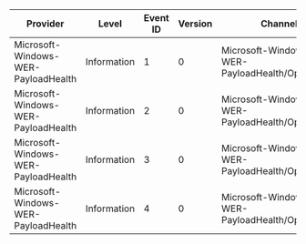 Provider                             |  Level        |  Event ID  |  Version  |  Channel                                          |  Task                |  Opcode  |  Keyword  |  Message
-------------------------------------|---------------|------------|-----------|---------------------------------------------------|----------------------|----------|-----------|---------
Microsoft-Windows-WER-PayloadHealth  |  Information  |  1         |  0        |  Microsoft-Windows-WER-PayloadHealth/Operational  |  WER_PAYLOAD_HEALTH  |          |           |
Microsoft-Windows-WER-PayloadHealth  |  Information  |  2         |  0        |  Microsoft-Windows-WER-PayloadHealth/Operational  |  WER_PAYLOAD_HEALTH  |          |           |
Microsoft-Windows-WER-PayloadHealth  |  Information  |  3         |  0        |  Microsoft-Windows-WER-PayloadHealth/Operational  |  WER_PAYLOAD_HEALTH  |          |           |
Microsoft-Windows-WER-PayloadHealth  |  Information  |  4         |  0        |  Microsoft-Windows-WER-PayloadHealth/Operational  |  WER_PAYLOAD_HEALTH  |          |           |